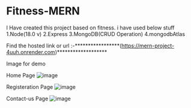 
# Fitness-MERN

I Have created this project based on fitness.
i have used below stuff
1.Node(18.0 v)
2.Express
3.MongoDB(CRUD Operation)
4.mongodbAtlas

Find the hosted link or url :-*****************(https://mern-project-4uuh.onrender.com)*******************

Image for demo

Home Page
![image](https://user-images.githubusercontent.com/64120304/205906825-4440bbf7-91f0-4751-8f4f-1d00bf868a88.png)

Registeration Page
![image](https://user-images.githubusercontent.com/64120304/205907251-25d34d42-d7a2-48ab-932b-bba447be2579.png)

Contact-us Page
![image](https://user-images.githubusercontent.com/64120304/205907475-7a2817d8-1db0-49ef-b6be-c6e7c4e8cba2.png)
